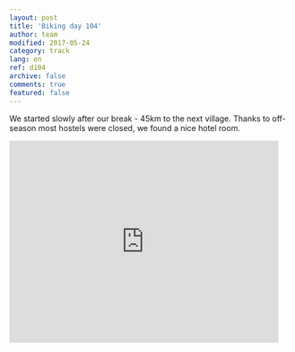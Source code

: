 ```yaml
---   
layout: post 
title: 'Biking day 104'  
author: team 
modified: 2017-05-24
category: track 
lang: en 
ref: d104
archive: false 
comments: true 
featured: false 
--- 
```


 We started slowly after our break - 45km to the next village. Thanks to off-season most hostels were closed, we found a nice hotel room.

<iframe width='480' height='360' src='http://track-kit.net/maps_s3/?v=embed&track=239596.gpx' frameborder='0' allowfullscreen></iframe>